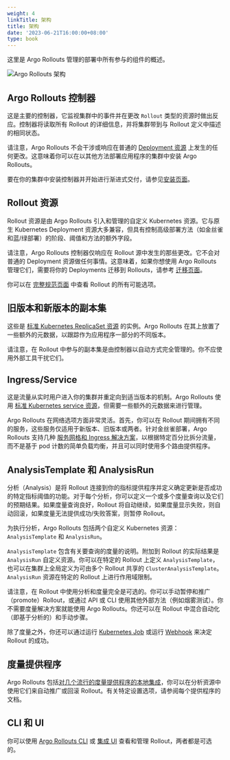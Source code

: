 ```yaml
---
weight: 4
linkTitle: 架构
title: 架构
date: '2023-06-21T16:00:00+08:00'
type: book
---
```


这里是 Argo Rollouts 管理的部署中所有参与的组件的概述。

![Argo Rollouts 架构](../images/argo-rollout-architecture.png)

## Argo Rollouts 控制器

这是主要的控制器，它监视集群中的事件并在更改 `Rollout` 类型的资源时做出反应。控制器将读取所有 Rollout 的详细信息，并将集群带到与 Rollout 定义中描述的相同状态。

请注意，Argo Rollouts 不会干涉或响应在普通的 [Deployment 资源](https://kubernetes.io/docs/concepts/workloads/controllers/deployment/) 上发生的任何更改。这意味着你可以在以其他方法部署应用程序的集群中安装 Argo Rollouts。

要在你的集群中安装控制器并开始进行渐进式交付，请参见[安装页面](../installation)。

## Rollout 资源

Rollout 资源是由 Argo Rollouts 引入和管理的自定义 Kubernetes 资源。它与原生 Kubernetes Deployment 资源大多兼容，但具有控制高级部署方法（如金丝雀和蓝/绿部署）的阶段、阈值和方法的额外字段。

请注意，Argo Rollouts 控制器仅响应在 Rollout 源中发生的那些更改。它不会对普通的 Deployment 资源做任何事情。这意味着，如果你想使用 Argo Rollouts 管理它们，需要将你的 Deployments 迁移到 Rollouts，请参考 [迁移页面](../migrating)。

你可以在 [完整规范页面](../rollout/specification/) 中查看 Rollout 的所有可能选项。

## 旧版本和新版本的副本集

这些是 [标准 Kubernetes ReplicaSet 资源](https://kubernetes.io/docs/concepts/workloads/controllers/replicaset/) 的实例。Argo Rollouts 在其上放置了一些额外的元数据，以跟踪作为应用程序一部分的不同版本。

请注意，在 Rollout 中参与的副本集是由控制器以自动方式完全管理的。你不应使用外部工具干扰它们。

## Ingress/Service

这是流量从实时用户进入你的集群并重定向到适当版本的机制。Argo Rollouts 使用 [标准 Kubernetes service 资源](https://kubernetes.io/docs/concepts/services-networking/service/)，但需要一些额外的元数据来进行管理。

Argo Rollouts 在网络选项方面非常灵活。首先，你可以在 Rollout 期间拥有不同的服务，这些服务仅适用于新版本、旧版本或两者。针对金丝雀部署，Argo Rollouts 支持几种 [服务网格和 Ingress 解决方案](../traffic-management/)，以根据特定百分比拆分流量，而不是基于 pod 计数的简单负载均衡，并且可以同时使用多个路由提供程序。

## AnalysisTemplate 和 AnalysisRun

分析（Analysis）是将 Rollout 连接到你的指标提供程序并定义确定更新是否成功的特定指标阈值的功能。对于每个分析，你可以定义一个或多个度量查询以及它们的预期结果。如果度量查询良好，Rollout 将自动继续，如果度量显示失败，则自动回滚，如果度量无法提供成功/失败答案，则暂停 Rollout。

为执行分析，Argo Rollouts 包括两个自定义 Kubernetes 资源：`AnalysisTemplate` 和 `AnalysisRun`。

`AnalysisTemplate` 包含有关要查询的度量的说明。附加到 Rollout 的实际结果是 `AnalysisRun` 自定义资源。你可以在特定的 Rollout 上定义 `AnalysisTemplate`，也可以在集群上全局定义为可由多个 Rollout 共享的 `ClusterAnalysisTemplate`。`AnalysisRun` 资源在特定的 Rollout 上进行作用域限制。

请注意，在 Rollout 中使用分析和度量完全是可选的。你可以手动暂停和推广（promote）Rollout，或通过 API 或 CLI 使用其他外部方法（例如烟雾测试）。你不需要度量解决方案就能使用 Argo Rollouts。你还可以在 Rollout 中混合自动化（即基于分析的）和手动步骤。

除了度量之外，你还可以通过运行 [Kubernetes Job](https://argo-rollouts.readthedocs.io/en/stable/analysis/job/) 或运行 [Webhook](https://argo-rollouts.readthedocs.io/en/stable/analysis/web/) 来决定 Rollout 的成功。

## 度量提供程序

Argo Rollouts 包括[对几个流行的度量提供程序的本地集成](../analysis/)，你可以在分析资源中使用它们来自动推广或回滚 Rollout。有关特定设置选项，请参阅每个提供程序的文档。

## CLI 和 UI

你可以使用 [Argo Rollouts CLI](../kubectl-plugin/) 或 [集成 UI](../dashboard/) 查看和管理 Rollout，两者都是可选的。
